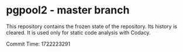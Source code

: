 # pgpool2 - master branch

This repository contains the frozen state of the repository.
Its history is cleared. It is used only for static code
analysis with Codacy.

Commit Time: 1722223291